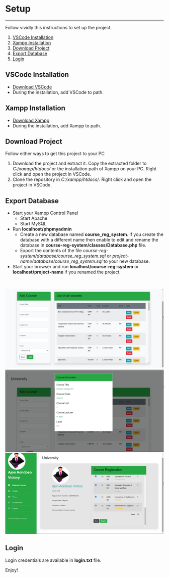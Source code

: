 # Setup

---
Follow vividly this instructions to set up  the project.

1. [VSCode Installation](#vscode-installation)
2. [Xampp Installation](#xampp-installation)
3. [Download Project](#download-project)
4. [Export Database](#export-database)
5. [Login](#login)

## VSCode Installation

- [Download VSCode](https://code.visualstudio.com/download)
- During the installation, add VSCode to path.

## Xampp Installation

- [Download Xampp](https://www.apachefriends.org/download.html)
- During the installation, add Xampp to path.

## Download Project

Follow either ways to get this project to your PC

1. Download the project and extract it. Copy the extracted folder to *C:/xampp/htdocs/* or the installation path of Xampp on your PC. Right click and open the project in VSCode.
1. Clone the repository in *C:/xampp/htdocs/*. Right click and open the project in VSCode.

## Export Database

- Start your Xampp Control  Panel
  - Start Apache
  - Start MySQL
- Run __localhost/phpmyadmin__
  - Create a new database named __course_reg_system__. If you create the database with a different name then enable to edit and rename the database in __course-reg-system/classes/Database.php__ file.
  - Export the contents  of the file *course-reg-system/database/course_reg_system.sql* or *project-name/database/course_reg_system.sql* to your new database.
- Start your browser and run __localhost/course-reg-system__ or __localhost/project-name__ if you renamed the project.

<br />

![index image](./public/images/crs5.png)
![index image](./public/images/crs6.png)
![index image](./public/images/crs9.png)

## Login

Login credentials are available in __login.txt__ file.

Enjoy!
